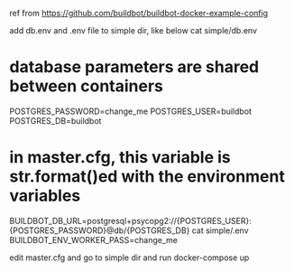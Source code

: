 
ref from https://github.com/buildbot/buildbot-docker-example-config

add db.env and .env file to simple dir, like below
cat simple/db.env
# database parameters are shared between containers
POSTGRES_PASSWORD=change_me
POSTGRES_USER=buildbot
POSTGRES_DB=buildbot
# in master.cfg, this variable is str.format()ed with the environment variables
BUILDBOT_DB_URL=postgresql+psycopg2://{POSTGRES_USER}:{POSTGRES_PASSWORD}@db/{POSTGRES_DB}
cat simple/.env
BUILDBOT_ENV_WORKER_PASS=change_me

edit master.cfg
and go to simple dir and run docker-compose up

